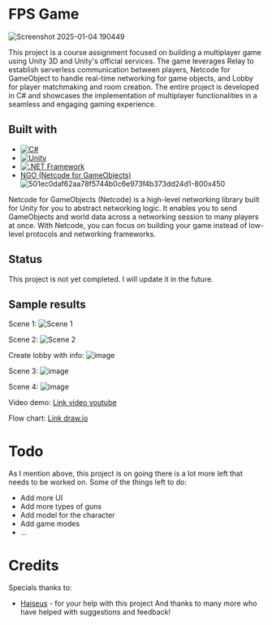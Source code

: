 # FPS Game
![Screenshot 2025-01-04 190449](https://github.com/user-attachments/assets/d8c04cd5-f7e8-4a2b-8acc-5f80397ca832)

This project is a course assignment focused on building a multiplayer game using Unity 3D and Unity's official services. The game leverages Relay to establish serverless communication between players, Netcode for GameObject to handle real-time networking for game objects, and Lobby for player matchmaking and room creation. The entire project is developed in C# and showcases the implementation of multiplayer functionalities in a seamless and engaging gaming experience.

## Built with

- [![C#](https://img.shields.io/badge/C%23-%23239120.svg?style=for-the-badge&logo=c-sharp&logoColor=white)](https://learn.microsoft.com/en-us/dotnet/csharp/)
- [![Unity](https://img.shields.io/badge/Unity-%23000000.svg?style=for-the-badge&logo=unity&logoColor=white)](https://unity.com/)
- [![.NET Framework](https://img.shields.io/badge/.NET_Framework-%235C2D91.svg?style=for-the-badge&logo=dotnet&logoColor=white)](https://dotnet.microsoft.com/en-us/)
- [NGO (Netcode for GameObjects)](https://docs-multiplayer.unity3d.com/netcode/current/about/)
![501ec0daf62aa78f5744b0c6e973f4b373dd24d1-800x450](https://github.com/user-attachments/assets/93553ec0-aed1-4ccb-8a6f-77a7c54e79f5)

Netcode for GameObjects (Netcode) is a high-level networking library built for Unity for you to abstract networking logic. It enables you to send GameObjects and world data across a networking session to many players at once. With Netcode, you can focus on building your game instead of low-level protocols and networking frameworks.


## Status
This project is not yet completed. I will update it in the future.

## Sample results
Scene 1:
![Scene 1](https://github.com/user-attachments/assets/66cb1a18-83ca-4015-ac5a-7134d6c2704b)

Scene 2:
![Scene 2](https://github.com/user-attachments/assets/4d248274-8e35-410b-835f-303913d639d5)

Create lobby with info:
![image](https://github.com/user-attachments/assets/99bb063a-5b30-4841-8be5-73b362495f84)

Scene 3: 
![image](https://github.com/user-attachments/assets/586c66cb-3c32-4cf9-8899-f3f9f6ad6c42)

Scene 4:
![image](https://github.com/user-attachments/assets/745ed64a-4d97-4e91-a5ef-9c83fef7c036)

Video demo: [Link video youtube](https://www.youtube.com/watch?v=3TDs-37pTak)

Flow chart: [Link draw.io](https://drive.google.com/file/d/1SavhWu40WVZ4tlYFkBoMBUBUQ3jDOio6/view?usp=sharing)

# Todo
As I mention above, this project is on going there is a lot more left that needs to be worked on.
Some of the things left to do:
- Add more UI
- Add more types of guns
- Add model for the character
- Add game modes
- ...

# Credits
Specials thanks to: 
- [Haiseus](https://github.com/Haiseus) - for your help with this project
And thanks to many more who have helped with suggestions and feedback! 
